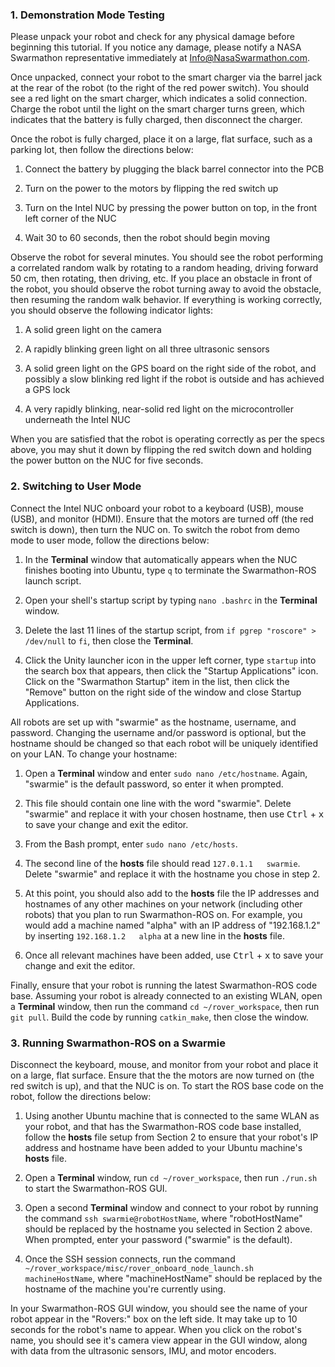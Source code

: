 ### 1. Demonstration Mode Testing

Please unpack your robot and check for any physical damage before beginning this tutorial. If you notice any damage, please notify a NASA Swarmathon representative immediately at [Info@NasaSwarmathon.com](Info@NasaSwarmathon.com).

Once unpacked, connect your robot to the smart charger via the barrel jack at the rear of the robot (to the right of the red power switch). You should see a red light on the smart charger, which indicates a solid connection. Charge the robot until the light on the smart charger turns green, which indicates that the battery is fully charged, then disconnect the charger.

Once the robot is fully charged, place it on a large, flat surface, such as a parking lot, then follow the directions below:

1. Connect the battery by plugging the black barrel connector into the PCB

2. Turn on the power to the motors by flipping the red switch up

3. Turn on the Intel NUC by pressing the power button on top, in the front left corner of the NUC

4. Wait 30 to 60 seconds, then the robot should begin moving

Observe the robot for several minutes. You should see the robot performing a correlated random walk by rotating to a random heading, driving forward 50 cm, then rotating, then driving, etc. If you place an obstacle in front of the robot, you should observe the robot turning away to avoid the obstacle, then resuming the random walk behavior. If everything is working correctly, you should observe the following indicator lights:

1. A solid green light on the camera

2. A rapidly blinking green light on all three ultrasonic sensors

3. A solid green light on the GPS board on the right side of the robot, and possibly a slow blinking red light if the robot is outside and has achieved a GPS lock

4. A very rapidly blinking, near-solid red light on the microcontroller underneath the Intel NUC

When you are satisfied that the robot is operating correctly as per the specs above, you may shut it down by flipping the red switch down and holding the power button on the NUC for five seconds.

### 2. Switching to User Mode

Connect the Intel NUC onboard your robot to a keyboard (USB), mouse (USB), and monitor (HDMI). Ensure that the motors are turned off (the red switch is down), then turn the NUC on. To switch the robot from demo mode to user mode, follow the directions below:

1. In the **Terminal** window that automatically appears when the NUC finishes booting into Ubuntu, type ```q``` to terminate the Swarmathon-ROS launch script.

2. Open your shell's startup script by typing ```nano .bashrc``` in the **Terminal** window.

3. Delete the last 11 lines of the startup script, from ```if pgrep "roscore" > /dev/null``` to ```fi```, then close the **Terminal**.

4. Click the Unity launcher icon in the upper left corner, type ```startup``` into the search box that appears, then click the "Startup Applications" icon. Click on the "Swarmathon Startup" item in the list, then click the "Remove" button on the right side of the window and close Startup Applications.

All robots are set up with "swarmie" as the hostname, username, and password. Changing the username and/or password is optional, but the hostname should be changed so that each robot will be uniquely identified on your LAN. To change your hostname:

1. Open a **Terminal** window and enter ```sudo nano /etc/hostname```. Again, "swarmie" is the default password, so enter it when prompted.

2. This file should contain one line with the word "swarmie". Delete "swarmie" and replace it with your chosen hostname, then use <kbd>Ctrl</kbd> + <kbd>x</kbd> to save your change and exit the editor.

3. From the Bash prompt, enter ```sudo nano /etc/hosts```.

4. The second line of the **hosts** file should read ```127.0.1.1   swarmie```. Delete "swarmie" and replace it with the hostname you chose in step 2.

5. At this point, you should also add to the **hosts** file the IP addresses and hostnames of any other machines on your network (including other robots) that you plan to run Swarmathon-ROS on. For example, you would add a machine named "alpha" with an IP address of "192.168.1.2" by inserting ```192.168.1.2   alpha``` at a new line in the **hosts** file.

6. Once all relevant machines have been added, use <kbd>Ctrl</kbd> + <kbd>x</kbd> to save your change and exit the editor.

Finally, ensure that your robot is running the latest Swarmathon-ROS code base. Assuming your robot is already connected to an existing WLAN, open a **Terminal** window, then run the command ```cd ~/rover_workspace```, then run ```git pull```. Build the code by running ```catkin_make```, then close the window.

### 3. Running Swarmathon-ROS on a Swarmie

Disconnect the keyboard, mouse, and monitor from your robot and place it on a large, flat surface. Ensure that the the motors are now turned on (the red switch is up), and that the NUC is on. To start the ROS base code on the robot, follow the directions below:

1. Using another Ubuntu machine that is connected to the same WLAN as your robot, and that has the Swarmathon-ROS code base installed, follow the **hosts** file setup from Section 2 to ensure that your robot's IP address and hostname have been added to your Ubuntu machine's **hosts** file.

2. Open a **Terminal** window, run ```cd ~/rover_workspace```, then run ```./run.sh``` to start the Swarmathon-ROS GUI.

3. Open a second **Terminal** window and connect to your robot by running the command ```ssh swarmie@robotHostName```, where "robotHostName" should be replaced by the hostname you selected in Section 2 above. When prompted, enter your password ("swarmie" is the default).

4. Once the SSH session connects, run the command ```~/rover_workspace/misc/rover_onboard_node_launch.sh machineHostName```, where "machineHostName" should be replaced by the hostname of the machine you're currently using.

In your Swarmathon-ROS GUI window, you should see the name of your robot appear in the "Rovers:" box on the left side. It may take up to 10 seconds for the robot's name to appear. When you click on the robot's name, you should see it's camera view appear in the GUI window, along with data from the ultrasonic sensors, IMU, and motor encoders.